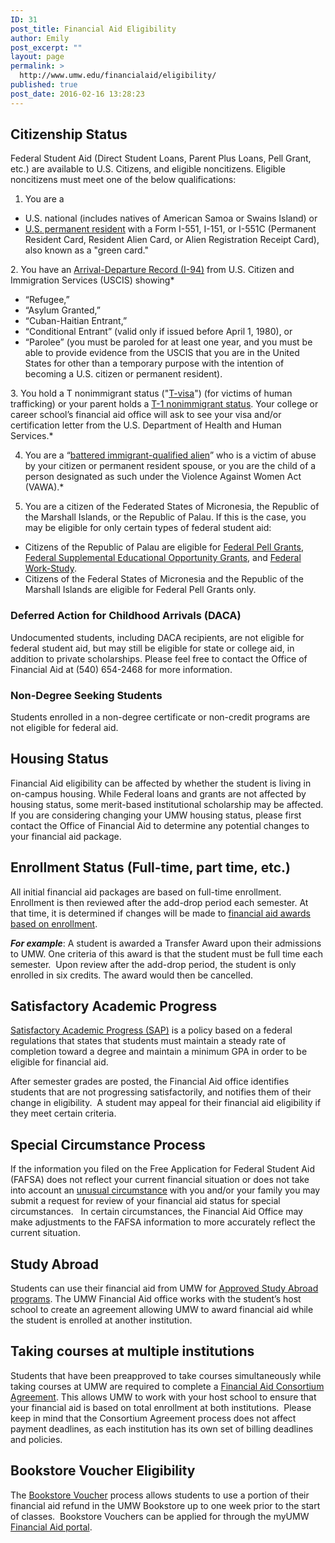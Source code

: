 ```yaml
---
ID: 31
post_title: Financial Aid Eligibility
author: Emily
post_excerpt: ""
layout: page
permalink: >
  http://www.umw.edu/financialaid/eligibility/
published: true
post_date: 2016-02-16 13:28:23
---
```

<h2>Citizenship Status</h2>
Federal Student Aid (Direct Student Loans, Parent Plus Loans, Pell Grant, etc.) are available to U.S. Citizens, and eligible noncitizens. Eligible noncitizens must meet one of the below qualifications:

1. You are a
<ul>
 	<li>U.S. national (includes natives of American Samoa or Swains Island) or</li>
 	<li><a href="http://www.uscis.gov/greencard">U.S. permanent resident</a> with a Form I-551, I-151, or I-551C (Permanent Resident Card, Resident Alien Card, or Alien Registration Receipt Card), also known as a "green card."</li>
</ul>
2. You have an <a href="https://help.cbp.gov/app/answers/detail/a_id/880/%7E/definition-of-an-i-94">Arrival-Departure Record (I-94)</a> from U.S. Citizen and Immigration Services (USCIS) showing*
<ul>
 	<li>“Refugee,”</li>
 	<li>“Asylum Granted,”</li>
 	<li>“Cuban-Haitian Entrant,”</li>
 	<li>“Conditional Entrant” (valid only if issued before April 1, 1980), or</li>
 	<li>“Parolee” (you must be paroled for at least one year, and you must be able to provide evidence from the USCIS that you are in the United States for other than a temporary purpose with the intention of becoming a U.S. citizen or permanent resident).</li>
</ul>
3. You hold a T nonimmigrant status ("<a href="http://travel.state.gov/content/visas/english/other/human-trafficking.html">T-visa</a>") (for victims of human trafficking) or your parent holds a <a href="http://travel.state.gov/content/visas/english/other/human-trafficking.html">T-1 nonimmigrant status</a>. Your college or career school’s financial aid office will ask to see your visa and/or certification letter from the U.S. Department of Health and Human Services.*

4. You are a “<a href="http://ifap.ed.gov/dpcletters/GEN1007.html">battered immigrant-qualified alien</a>” who is a victim of abuse by your citizen or permanent resident spouse, or you are the child of a person designated as such under the Violence Against Women Act (VAWA).*

5. You are a citizen of the Federated States of Micronesia, the Republic of the Marshall Islands, or the Republic of Palau. If this is the case, you may be eligible for only certain types of federal student aid:
<ul>
 	<li>Citizens of the Republic of Palau are eligible for <a href="https://studentaid.ed.gov/sa/types/grants-scholarships/pell">Federal Pell Grants</a>, <a href="https://studentaid.ed.gov/sa/types/grants-scholarships/fseog">Federal Supplemental Educational Opportunity Grants</a>, and <a href="https://studentaid.ed.gov/sa/types/work-study">Federal Work-Study</a>.</li>
 	<li>Citizens of the Federal States of Micronesia and the Republic of the Marshall Islands are eligible for Federal Pell Grants only.</li>
</ul>
<h3>Deferred Action for Childhood Arrivals (DACA)</h3>
Undocumented students, including DACA recipients, are not eligible for federal student aid, but may still be eligible for state or college aid, in addition to private scholarships. Please feel free to contact the Office of Financial Aid at (540) 654-2468 for more information.
<h3>Non-Degree Seeking Students</h3>
Students enrolled in a non-degree certificate or non-credit programs are not eligible for federal aid.
<h2>Housing Status</h2>
Financial Aid eligibility can be affected by whether the student is living in on-campus housing. While Federal loans and grants are not affected by housing status, some merit-based institutional scholarship may be affected. If you are considering changing your UMW housing status, please first contact the Office of Financial Aid to determine any potential changes to your financial aid package.
<h2>Enrollment Status (Full-time, part time, etc.)</h2>
All initial financial aid packages are based on full-time enrollment. Enrollment is then reviewed after the add-drop period each semester. At that time, it is determined if changes will be made to <a href="http://www.umw.edu/financialaid/eligibility/enrollment-requirements/">financial aid awards based on enrollment</a>.

<strong><em>For example</em></strong>: A student is awarded a Transfer Award upon their admissions to UMW. One criteria of this award is that the student must be full time each semester.  Upon review after the add-drop period, the student is only enrolled in six credits. The award would then be cancelled.
<h2>Satisfactory Academic Progress</h2>
<a href="http://www.umw.edu/financialaid/eligibility/satisfactory-academic-progress/">Satisfactory Academic Progress (SAP)</a> is a policy based on a federal regulations that states that students must maintain a steady rate of completion toward a degree and maintain a minimum GPA in order to be eligible for financial aid.

After semester grades are posted, the Financial Aid office identifies students that are not progressing satisfactorily, and notifies them of their change in eligibility.  A student may appeal for their financial aid eligibility if they meet certain criteria.
<h2>Special Circumstance Process</h2>
If the information you filed on the Free Application for Federal Student Aid (FAFSA) does not reflect your current financial situation or does not take into account an <a href="http://www.umw.edu/financialaid/the-financial-aid-process/fafsa-verification/special-situations/">unusual circumstance</a> with you and/or your family you may submit a request for review of your financial aid status for special circumstances.   In certain circumstances, the Financial Aid Office may make adjustments to the FAFSA information to more accurately reflect the current situation.
<h2>Study Abroad</h2>
Students can use their financial aid from UMW for <a href="http://www.umw.edu/financialaid/financial-aid-eligibility/study-abroad/">Approved Study Abroad programs</a>. The UMW Financial Aid office works with the student’s host school to create an agreement allowing UMW to award financial aid while the student is enrolled at another institution.
<h2>Taking courses at multiple institutions</h2>
Students that have been preapproved to take courses simultaneously while taking courses at UMW are required to complete a <a href="http://www.umw.edu/financialaid/wp-content/uploads/sites/31/2016/02/Financial-Aid-Consortium-Agreement.docx" rel="">Financial Aid Consortium Agreement</a>. This allows UMW to work with your host school to ensure that your financial aid is based on total enrollment at both institutions.  Please keep in mind that the Consortium Agreement process does not affect payment deadlines, as each institution has its own set of billing deadlines and policies.
<h2>Bookstore Voucher Eligibility</h2>
The <a href="http://www.umw.edu/financialaid/eligibility/bookstore-voucher/">Bookstore Voucher</a> process allows students to use a portion of their financial aid refund in the UMW Bookstore up to one week prior to the start of classes.  Bookstore Vouchers can be applied for through the myUMW <a href="https://orgsync.com/115365/chapter">Financial Aid portal</a>.
